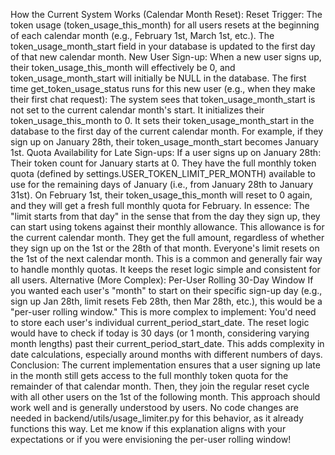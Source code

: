 

How the Current System Works (Calendar Month Reset):
Reset Trigger: The token usage (token_usage_this_month) for all users resets at the beginning of each calendar month (e.g., February 1st, March 1st, etc.). The token_usage_month_start field in your database is updated to the first day of that new calendar month.
New User Sign-up:
When a new user signs up, their token_usage_this_month will effectively be 0, and token_usage_month_start will initially be NULL in the database.
The first time get_token_usage_status runs for this new user (e.g., when they make their first chat request):
The system sees that token_usage_month_start is not set to the current calendar month's start.
It initializes their token_usage_this_month to 0.
It sets their token_usage_month_start in the database to the first day of the current calendar month. For example, if they sign up on January 28th, their token_usage_month_start becomes January 1st.
Quota Availability for Late Sign-ups:
If a user signs up on January 28th:
Their token count for January starts at 0.
They have the full monthly token quota (defined by settings.USER_TOKEN_LIMIT_PER_MONTH) available to use for the remaining days of January (i.e., from January 28th to January 31st).
On February 1st, their token_usage_this_month will reset to 0 again, and they will get a fresh full monthly quota for February.
In essence:
The "limit starts from that day" in the sense that from the day they sign up, they can start using tokens against their monthly allowance.
This allowance is for the current calendar month. They get the full amount, regardless of whether they sign up on the 1st or the 28th of that month.
Everyone's limit resets on the 1st of the next calendar month.
This is a common and generally fair way to handle monthly quotas. It keeps the reset logic simple and consistent for all users.
Alternative (More Complex): Per-User Rolling 30-Day Window
If you wanted each user's "month" to start on their specific sign-up day (e.g., sign up Jan 28th, limit resets Feb 28th, then Mar 28th, etc.), this would be a "per-user rolling window." This is more complex to implement:
You'd need to store each user's individual current_period_start_date.
The reset logic would have to check if today is 30 days (or 1 month, considering varying month lengths) past their current_period_start_date.
This adds complexity in date calculations, especially around months with different numbers of days.
Conclusion:
The current implementation ensures that a user signing up late in the month still gets access to the full monthly token quota for the remainder of that calendar month. Then, they join the regular reset cycle with all other users on the 1st of the following month.
This approach should work well and is generally understood by users. No code changes are needed in backend/utils/usage_limiter.py for this behavior, as it already functions this way.
Let me know if this explanation aligns with your expectations or if you were envisioning the per-user rolling window!
